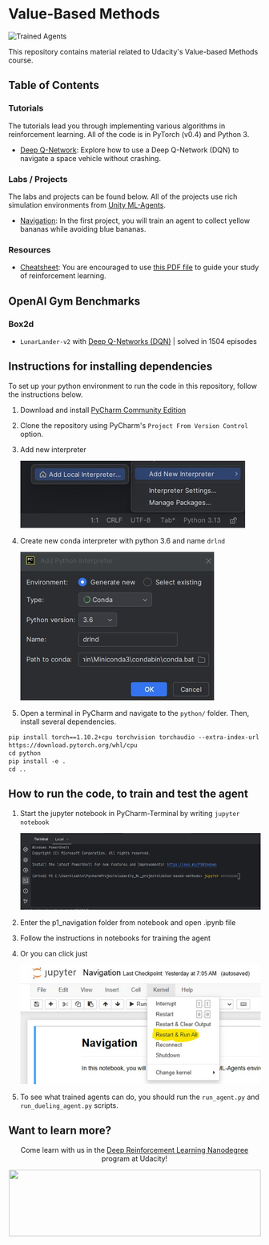 [//]: # (Image References)

[image1]: https://user-images.githubusercontent.com/10624937/42135602-b0335606-7d12-11e8-8689-dd1cf9fa11a9.gif "Trained Agents"
[image2]: https://user-images.githubusercontent.com/10624937/42386929-76f671f0-8106-11e8-9376-f17da2ae852e.png "Kernel"
[image3]: /img/add_interpreter.jpg "New interpreter"
[image4]: /img/conda_py36_interpreter.jpg "Conda interpreter"
[image5]: /img/start_notebook.jpg "start notebook"
[image6]: /img/run_all.jpg "run all"

# Value-Based Methods

![Trained Agents][image1]

This repository contains material related to Udacity's Value-based Methods course.

## Table of Contents

### Tutorials

The tutorials lead you through implementing various algorithms in reinforcement learning.  All of the code is in PyTorch (v0.4) and Python 3.

* [Deep Q-Network](https://github.com/udacity/Value-based-methods/tree/main/dqn): Explore how to use a Deep Q-Network (DQN) to navigate a space vehicle without crashing.

### Labs / Projects

The labs and projects can be found below.  All of the projects use rich simulation environments from [Unity ML-Agents](https://github.com/Unity-Technologies/ml-agents).

* [Navigation](https://github.com/udacity/Value-based-methods/tree/main/p1_navigation): In the first project, you will train an agent to collect yellow bananas while avoiding blue bananas.

### Resources

* [Cheatsheet](https://github.com/udacity/Value-based-methods/tree/main/cheatsheet): You are encouraged to use [this PDF file](https://github.com/udacity/Value-based-methods/blob/main/cheatsheet/cheatsheet.pdf) to guide your study of reinforcement learning. 

## OpenAI Gym Benchmarks

### Box2d
- `LunarLander-v2` with [Deep Q-Networks (DQN)](https://github.com/udacity/Value-based-methods/blob/main/dqn/solution/Deep_Q_Network_Solution.ipynb) | solved in 1504 episodes

## Instructions for installing dependencies

To set up your python environment to run the code in this repository, follow the instructions below.

1. Download and install [PyCharm Community Edition](https://www.jetbrains.com/pycharm/download/?section=windows)

2. Clone the repository using PyCharm's `Project From Version Control` option. 

3. Add new interpreter 

	![New interpreter][image3]

4. Create new conda interpreter with python 3.6 and name `drlnd`

	![Conda interpreter][image4]
    	
5. Open a terminal in PyCharm and navigate to the `python/` folder.  Then, install several dependencies.

````
pip install torch==1.10.2+cpu torchvision torchaudio --extra-index-url https://download.pytorch.org/whl/cpu
cd python
pip install -e .
cd ..
````

## How to run the code, to train and test the agent

1. Start the jupyter notebook in PyCharm-Terminal by writing `jupyter notebook`
	
	![start notebook][image5]

2. Enter the p1_navigation folder from notebook and open .ipynb file
3. Follow the instructions in notebooks for training the agent
4. Or you can click just 

	![run all][image6]

10. To see what trained agents can do, you should run the `run_agent.py` and `run_dueling_agent.py` scripts.

## Want to learn more?

<p align="center">Come learn with us in the <a href="https://www.udacity.com/course/deep-reinforcement-learning-nanodegree--nd893">Deep Reinforcement Learning Nanodegree</a> program at Udacity!</p>

<p align="center"><a href="https://www.udacity.com/course/deep-reinforcement-learning-nanodegree--nd893">
 <img width="503" height="133" src="https://user-images.githubusercontent.com/10624937/42135812-1829637e-7d16-11e8-9aa1-88056f23f51e.png"></a>
</p>
